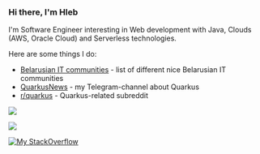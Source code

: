 ### Hi there, I'm Hleb

I'm Software Engineer interesting in Web development with Java, Clouds (AWS, Oracle Cloud) and Serverless technologies.

Here are some things I do:
 - [Belarusian IT communities](https://github.com/hleb-kastseika/belarusian-it-communities) - list of different nice Belarusian IT communities
 - [QuarkusNews](https://t.me/quarkusnews) - my Telegram-channel about Quarkus
 - [r/quarkus](https://www.reddit.com/r/quarkus) - Quarkus-related subreddit

![](https://github-profile-summary-cards.vercel.app/api/cards/profile-details?username=hleb-kastseika&theme=default)

![](https://github-profile-summary-cards.vercel.app/api/cards/stats?username=hleb-kastseika&theme=default)

[![My StackOverflow](https://github-readme-stackoverflow.vercel.app/?userID=1145792)](https://stackoverflow.com/users/1145792/hleb-kastseika)
